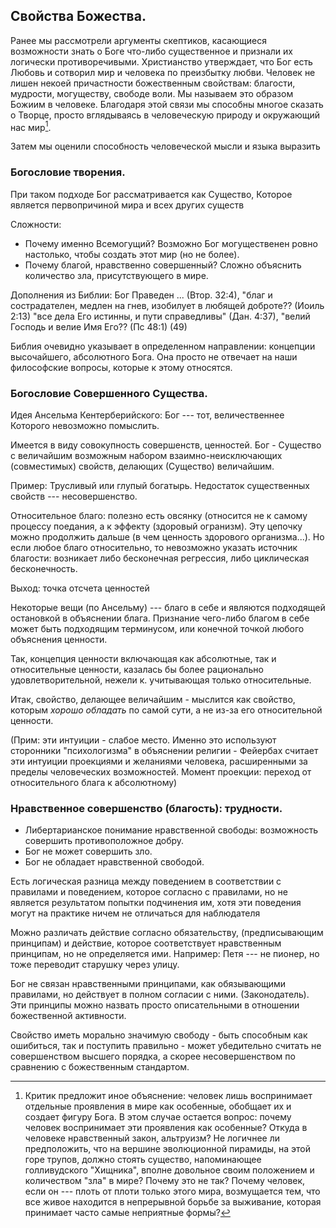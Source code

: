 ## Свойства Божества.

Ранее мы рассмотрели аргументы скептиков, касающиеся возможности знать о Боге что-либо существенное и признали их логически противоречивыми. Христианство утверждает, что Бог есть Любовь и сотворил мир и человека по преизбытку любви. Человек не лишен некоей причастности божественным свойствам: благости, мудрости, могуществу, свободе воли. Мы называем это образом Божиим в человеке. Благодаря этой связи мы способны многое сказать о Творце, просто вглядываясь в человеческую природу и окружающий нас мир[^df001].

Затем мы оценили способность человеческой мысли и языка выразить 




### Богословие творения.

При таком подходе Бог рассматривается как Существо, Которое является первопричиной мира и всех других существ

Сложности:

* Почему именно Всемогущий? Возможно Бог могущественен ровно настолько, чтобы создать этот мир (но не более).
* Почему благой, нравственно совершенный? Сложно объяснить количество зла, присутствующего в мире.

Дополнения из Библии:
Бог Праведен  ... (Втор. 32:4), "благ и сострадателен, медлен на гнев, изобилует в любящей доброте?? (Иоиль 2:13) "все дела Его истинны, и пути справедливы" (Дан. 4:37), "велий Господь и велие Имя Его?? (Пс 48:1) (49)

Библия очевидно указывает в определенном направлении: концепции высочайшего, абсолютного Бога. Она просто не отвечает на наши философские вопросы, которые к этому относятся. 

### Богословие Совершенного Существа.

Идея Ансельма Кентерберийского: Бог --- тот, величественнее Которого невозможно помыслить.

Имеется в виду совокупность совершенств, ценностей.
Бог - Существо с величайшим возможным набором взаимно-неисключающих (совместимых) свойств, делающих (Существо) величайшим.

Пример: Трусливый или глупый богатырь. Недостаток существенных свойств --- несовершенство.

Относительное благо: полезно есть овсянку (относится не к самому процессу поедания, а к эффекту (здоровый огранизм). Эту цепочку можно продолжить дальше (в чем ценность здорового организма...). Но если любое благо относительно, то невозможно указать источник благости: возникает либо бесконечная регрессия, либо циклическая бесконечность.

Выход: точка отсчета ценностей

Некоторые вещи (по Ансельму) --- благо в себе и являются подходящей остановкой в объяснении блага. Признание чего-либо благом в себе может быть подходящим терминусом, или конечной точкой любого объяснения ценности.

Так, концепция ценности включающая как абсолютные, так и относительные ценности, казалась бы более рационально удовлетворительной, нежели к. учитывающая только относительные.

Итак, свойство, делающее величайшим - мыслится как свойство, которым *хорошо обладать* по самой сути, а не из-за его относительной ценности.

(Прим: эти интуиции - слабое место. Именно это используют сторонники "психологизма" в объяснении религии - Фейербах считает эти интуиции проекциями и желаниями человека, расширенными за пределы человеческих возможностей. Момент проекции: переход от относительного блага к абсолютному)

### Нравственное совершенство (благость): трудности.

* Либертарианское понимание нравственной свободы: возможность совершить противоположное добру.
* Бог не может совершить зло.
* Бог не обладает нравственной свободой.

Есть логическая разница между поведением в соответствии с правилами и поведением, которое согласно с правилами, но не является результатом попытки подчинения им, хотя эти поведения могут на практике ничем не отличаться для наблюдателя

Можно различать действие согласно обязательству, (предписывающим принципам) и действие, которое соответствует нравственным принципам, но не определяется ими. Например: Петя --- не пионер, но тоже переводит старушку через улицу.

Бог не связан нравственными принципами, как обязывающими правилами, но действует в полном согласии с ними. (Законодатель). Эти принципы можно назвать просто описательными в отношении божественной активности.

Свойство иметь морально значимую свободу - быть способным как ошибиться, так и поступить правильно - может убедительно считать не совершенством высшего порядка, а скорее несовершенством по сравнению с божественным стандартом.

[^df001]: Критик предложит иное объяснение: человек лишь воспринимает отдельные проявления в мире как особенные, обобщает их и создает фигуру Бога. В этом случае остается вопрос: почему человек воспринимает эти проявления как особенные? Откуда в человеке нравственный закон, альтруизм? Не логичнее ли предположить, что на вершине эволюционной пирамиды, на этой горе трупов, должно стоять существо, напоминающее голливудского "Хищника", вполне довольное своим положением и количеством "зла" в мире? Почему это не так? Почему человек, если он --- плоть от плоти только этого мира, возмущается тем, что все живое находится в непрерывной борьбе за выживание, которая принимает часто самые неприятные формы?
